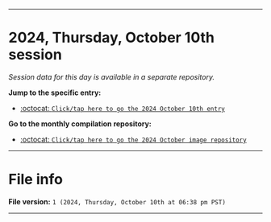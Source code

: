 
***

# 2024, Thursday, October 10th session

_Session data for this day is available in a separate repository._

**Jump to the specific entry:**

- [:octocat: `Click/tap here to go the 2024 October 10th entry`](https://github.com/seanpm2001/SeansLifeArchive_Images_MotorWorld_CarFactory_Y2024_V10/tree/SeansLifeArchive_Images_MotorWorld_CarFactory_Y2024_V10_Main-dev/2024/10_October/10/)

**Go to the monthly compilation repository:**

- [:octocat: `Click/tap here to go the 2024 October image repository`](https://github.com/seanpm2001/SeansLifeArchive_Images_MotorWorld_CarFactory_Y2024_V10/)

***

# File info

**File version:** `1 (2024, Thursday, October 10th at 06:38 pm PST)`

***
